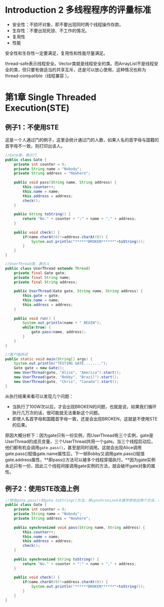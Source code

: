 # Introduction 2 多线程程序的评量标准

* 安全性：不损坏对象，即不要出现同时两个线程操作存款。
* 生存性：不要出现死锁、不工作的情况。
* 复用性
* 性能

安全性和生存性一定要满足，复用性和性能尽量满足。

thread-safe表示线程安全。Vector类就是线程安全的类。而ArrayList不是线程安全的类，但只要有做适当的共享互斥，还是可以放心使用，这种情况也称为thread-compatible（线程兼容 ）。

# 第1章 Single Threaded Execution(STE)

## 例子1：不使用STE

这是一个人通过门的例子，这里会统计通过门的人数，如果人名的首字母与国籍的首字母不一致，则打印出该人。

```java
//Gate类，表示门
public class Gate {
	private int counter = 0;
	private String name = "Nobody";
	private String address = "Nowhere";
	
	public void pass(String name, String address) {
		this.counter++;
		this.name = name;
		this.address = address;
		check();
	}
	
	public String toString() {
		return "No." + counter + ":" + name + "," + address;
	}
	
	public void check() {
		if(name.charAt(0)!=address.charAt(0)) {
			System.out.println("******BROKEN******"+toString());
		}
	}
}

//UserThread类，表示人
public class UserThread extends Thread{
	private final Gate gate;
	private final String name;
	private final String address;
	
	public UserThread(Gate gate, String name, String address) {
		this.gate = gate;
		this.name = name;
		this.address = address;
	}
	
	public void run() {
		System.out.println(name + " BEGIN");
		while(true) {
			gate.pass(name, address);
		}
	}
}

//客户端测试
public static void main(String[] args) {
	System.out.println("TESTING GATE........");
	Gate gate = new Gate();
	new UserThread(gate, "Alice", "America").start();
	new UserThread(gate, "Bobby", "Brazil").start();
	new UserThread(gate, "Chris", "Canada").start();
}
```

从执行结果来看可以发现几个问题：

* 当执行了100W次以后，才会出现BROKEN的问题，也就是说，如果我们循环执行几万次的话，很可能就无法重新这个问题。
* 即使人名首字母和国籍首字母一致，还是会出现BROKEN，这就是不使用STE的后果。

原因大概分析下：因为gate只有一份实例，而UserThread有三个实例，gate是UserThread的成员变量，三个UserThread共用一个gate。当三个线程启动后，他们都有机会调用`gate.pass()`，甚至是同时调用。这就会出现Alice调用gate.pass()赋值gate.name属性后，下一帧Bobby又调用gate.pass()赋值gate.address属性，**即pass()方法可以被多个线程穿插执行。**因为gate实例永远只有一份，因此三个线程间接调用gate实例的方法，就会破坏gate对象的属性。

## 例子2：使用STE改造上例

```java
//修改gate.pass()和gate.toString()方法，用synchronized关键字修改这两个方法，这样就永远不会BROKEN了
public class Gate {
	private int counter = 0;
	private String name = "Nobody";
	private String address = "Nowhere";
	
	public synchronized void pass(String name, String address) {
		this.counter++;
		this.name = name;
		this.address = address;
		check();
	}
	
	public synchronized String toString() {
		return "No." + counter + ":" + name + "," + address;
	}
	
	public void check() {
		if(name.charAt(0)!=address.charAt(0)) {
			System.out.println("******BROKEN******"+toString());
		}
	}
}
```

